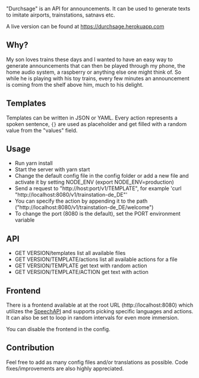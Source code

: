 "Durchsage" is an API for announcements. It can be used to generate texts to imitate airports, trainstations, satnavs etc.

A live version can be found at https://durchsage.herokuapp.com

## Why?
My son loves trains these days and I wanted to have an easy way to generate announcements that can then be played through my phone, the home audio system, a raspberry or anything else one might think of. So while he is playing with his toy trains, every few minutes an announcement is coming from the shelf above him, much to his delight.

## Templates
Templates can be written in JSON or YAML. Every action represents a spoken sentence, ```{}``` are used as placeholder and get filled with a random value from the "values" field.

## Usage
* Run yarn install
* Start the server with yarn start
* Change the default config file in the config folder or add a new file and activate it by setting NODE_ENV (export NODE_ENV=production)
* Send a request to "http://host:port/v1/TEMPLATE", for example 'curl "http://localhost:8080/v1/trainstation-de_DE"'
* You can specify the action by appending it to the path ("http://localhost:8080/v1/trainstation-de_DE/welcome")
* To change the port (8080 is the default), set the PORT environment variable

## API
* GET VERSION/templates           list all available files
* GET VERSION/TEMPLATE/actions    list all available actions for a file
* GET VERSION/TEMPLATE            get text with random action
* GET VERSION/TEMPLATE/ACTION     get text with action  

## Frontend
There is a frontend available at at the root URL (http://localhost:8080) which utilizes the [SpeechAPI](https://developer.mozilla.org/en-US/docs/Web/API/SpeechSynthesis) and supports picking specific languages and actions. It can also be set to loop in random intervals for even more immersion.

You can disable the frontend in the config.

## Contribution
Feel free to add as many config files and/or translations as possible. Code fixes/improvements are also highly appreciated.
